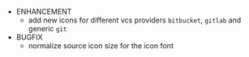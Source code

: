 - ENHANCEMENT
  - add new icons for different vcs providers `bitbucket`, `gitlab`
    and generic `git`
- BUGFIX
  - normalize source icon size for the icon font
